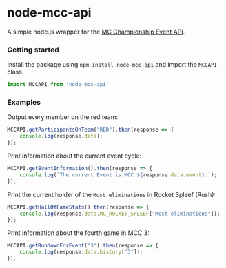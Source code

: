 # node-mcc-api
A simple node.js wrapper for the [MC Championship Event API](https://github.com/Noxcrew/mcchampionship-api).

### Getting started
Install the package using ``npm install node-mcc-api`` and import the ``MCCAPI`` class.
```javascript
import MCCAPI from 'node-mcc-api'
```

### Examples 

Output every member on the red team: 
```javascript
MCCAPI.getParticipantsOnTeam("RED").then(response => {
    console.log(response.data);
});
```

Print information about the current event cycle: 
```javascript
MCCAPI.getEventInformation().then(response => {
    console.log(`The current Event is MCC ${response.data.event}.`);
});
```

Print the current holder of the ``Most eliminations`` in Rocket Spleef (Rush):
```javascript
MCCAPI.getHallOfFameStats().then(response => {
    console.log(response.data.MG_ROCKET_SPLEEF["Most eliminations"]);
});
```

Print information about the fourth game in MCC 3:
```javascript
MCCAPI.getRundownForEvent("3").then(response => {
    console.log(response.data.history["3"]);
});
```
